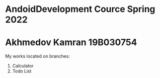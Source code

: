 # AndoidDevelopment Cource Spring 2022

# Akhmedov Kamran 19B030754

My works located on branches:
1) Calculator
2) Todo List
